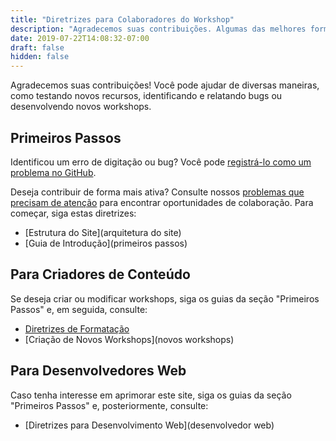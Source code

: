 ```yaml
---
title: "Diretrizes para Colaboradores do Workshop"
description: "Agradecemos suas contribuições. Algumas das melhores formas de contribuir incluem testar funcionalidades, relatar bugs e criar ou aprimorar workshops."
date: 2019-07-22T14:08:32-07:00
draft: false
hidden: false
---
```


Agradecemos suas contribuições! Você pode ajudar de diversas maneiras, como testando novos recursos, identificando e relatando bugs ou desenvolvendo novos workshops.

## Primeiros Passos
Identificou um erro de digitação ou bug? Você pode <a target="_blank" href="https://github.com/NuevoFoundation/workshops/issues">registrá-lo como um problema no GitHub</a>.

Deseja contribuir de forma mais ativa? Consulte nossos <a target="_blank" href="https://github.com/NuevoFoundation/workshops/labels/help%20wanted">problemas que precisam de atenção</a> para encontrar oportunidades de colaboração. Para começar, siga estas diretrizes:
   - [Estrutura do Site](arquitetura do site)
   - [Guia de Introdução](primeiros passos)

## Para Criadores de Conteúdo
Se deseja criar ou modificar workshops, siga os guias da seção "Primeiros Passos" e, em seguida, consulte:
   - [Diretrizes de Formatação](formatação)
   - [Criação de Novos Workshops](novos workshops)

## Para Desenvolvedores Web
Caso tenha interesse em aprimorar este site, siga os guias da seção "Primeiros Passos" e, posteriormente, consulte:
   - [Diretrizes para Desenvolvimento Web](desenvolvedor web)
